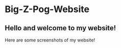 # Big-Z-Pog-Website 
## Hello and welcome to my website!

Here are some screenshots of my website!

